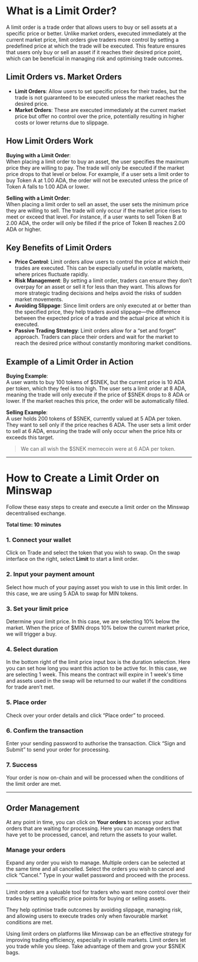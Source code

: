 # What is a Limit Order?

A limit order is a trade order that allows users to buy or sell assets at a specific price or better. Unlike market orders, executed immediately at the current market price, limit orders give traders more control by setting a predefined price at which the trade will be executed. This feature ensures that users only buy or sell an asset if it reaches their desired price point, which can be beneficial in managing risk and optimising trade outcomes.

## Limit Orders vs. Market Orders

- **Limit Orders**: Allow users to set specific prices for their trades, but the trade is not guaranteed to be executed unless the market reaches the desired price.  
- **Market Orders**: These are executed immediately at the current market price but offer no control over the price, potentially resulting in higher costs or lower returns due to slippage.

## How Limit Orders Work

**Buying with a Limit Order**:  
When placing a limit order to buy an asset, the user specifies the maximum price they are willing to pay. The trade will only be executed if the market price drops to that level or below. For example, if a user sets a limit order to buy Token A at 1.00 ADA, the order will not be executed unless the price of Token A falls to 1.00 ADA or lower.

**Selling with a Limit Order**:  
When placing a limit order to sell an asset, the user sets the minimum price they are willing to sell. The trade will only occur if the market price rises to meet or exceed that level. For instance, if a user wants to sell Token B at 2.00 ADA, the order will only be filled if the price of Token B reaches 2.00 ADA or higher.

## Key Benefits of Limit Orders

- **Price Control**: Limit orders allow users to control the price at which their trades are executed. This can be especially useful in volatile markets, where prices fluctuate rapidly.  
- **Risk Management**: By setting a limit order, traders can ensure they don’t overpay for an asset or sell it for less than they want. This allows for more strategic trading decisions and helps avoid the risks of sudden market movements.  
- **Avoiding Slippage**: Since limit orders are only executed at or better than the specified price, they help traders avoid slippage—the difference between the expected price of a trade and the actual price at which it is executed.  
- **Passive Trading Strategy**: Limit orders allow for a “set and forget” approach. Traders can place their orders and wait for the market to reach the desired price without constantly monitoring market conditions.

## Example of a Limit Order in Action

**Buying Example**:  
A user wants to buy 100 tokens of $SNEK, but the current price is 10 ADA per token, which they feel is too high. The user sets a limit order at 8 ADA, meaning the trade will only execute if the price of $SNEK drops to 8 ADA or lower. If the market reaches this price, the order will be automatically filled.

**Selling Example**:  
A user holds 200 tokens of $SNEK, currently valued at 5 ADA per token. They want to sell only if the price reaches 6 ADA. The user sets a limit order to sell at 6 ADA, ensuring the trade will only occur when the price hits or exceeds this target.

> We can all wish the $SNEK memecoin were at 6 ADA per token.

---

# How to Create a Limit Order on Minswap

Follow these easy steps to create and execute a limit order on the Minswap decentralised exchange.

**Total time: 10 minutes**

### 1. Connect your wallet  
Click on Trade and select the token that you wish to swap. On the swap interface on the right, select **Limit** to start a limit order.

### 2. Input your payment amount  
Select how much of your paying asset you wish to use in this limit order. In this case, we are using 5 ADA to swap for MIN tokens.

### 3. Set your limit price  
Determine your limit price. In this case, we are selecting 10% below the market. When the price of $MIN drops 10% below the current market price, we will trigger a buy.

### 4. Select duration  
In the bottom right of the limit price input box is the duration selection. Here you can set how long you want this action to be active for. In this case, we are selecting 1 week. This means the contract will expire in 1 week's time and assets used in the swap will be returned to our wallet if the conditions for trade aren’t met.

### 5. Place order  
Check over your order details and click “Place order” to proceed.

### 6. Confirm the transaction  
Enter your sending password to authorise the transaction. Click “Sign and Submit” to send your order for processing.

### 7. Success  
Your order is now on-chain and will be processed when the conditions of the limit order are met.

---

## Order Management

At any point in time, you can click on **Your orders** to access your active orders that are waiting for processing. Here you can manage orders that have yet to be processed, cancel, and return the assets to your wallet.

### Manage your orders  
Expand any order you wish to manage. Multiple orders can be selected at the same time and all cancelled. Select the orders you wish to cancel and click “Cancel.” Type in your wallet password and proceed with the process.

---

Limit orders are a valuable tool for traders who want more control over their trades by setting specific price points for buying or selling assets.

They help optimise trade outcomes by avoiding slippage, managing risk, and allowing users to execute trades only when favourable market conditions are met.

Using limit orders on platforms like Minswap can be an effective strategy for improving trading efficiency, especially in volatile markets. Limit orders let you trade while you sleep. Take advantage of them and grow your $SNEK bags.
